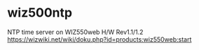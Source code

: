 # wiz500ntp
NTP time server on WIZ550web H/W Rev1.1/1.2
https://wizwiki.net/wiki/doku.php?id=products:wiz550web:start

